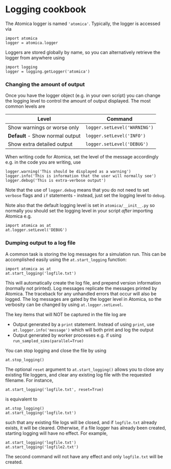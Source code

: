 # Logging cookbook

The Atomica logger is named `'atomica'`. Typically, the logger is accessed via

    import atomica
    logger = atomica.logger
    
Loggers are stored globally by name, so you can alternatively retrieve the logger from anywhere using

	import logging
	logger = logging.getLogger('atomica')

### Changing the amount of output

Once you have the logger object (e.g. in your own script) you can change the logging level to control the amount of output displayed. The most common levels are

Level | Command
--- | ---
Show warnings or worse only | `logger.setLevel('WARNING')`
**Default** - Show normal output | `logger.setLevel('INFO')`
Show extra detailed output | `logger.setLevel('DEBUG')`

When writing code for Atomica, set the level of the message accordingly e.g. in the code you are writing, use

	logger.warning('This should be displayed as a warning')
	logger.info('This is information that the user will normally see')
	logger.debug('This is extra-verbose output')

Note that the use of `logger.debug` means that you do not need to set `verbose` flags and `if` statements - instead, just set the logging level to `debug`.

Note also that the default logging level is set in `atomica/__init__.py` so normally you should set the logging level in your script _after_ importing Atomica e.g.

	import atomica as at
	at.logger.setLevel('DEBUG')

### Dumping output to a log file

A common task is storing the log messages for a simulation run. This can be accomplished easily using the `at.start_logging` function:

    import atomica as at
    at.start_logging('logfile.txt')
   
This will automatically create the log file, and prepend version information (normally not printed). Log messages replicate the messages printed
by Atomica. The traceback for any unhandled errors that occur will also be logged. The log messages are gated by the logger level in Atomica, 
so the verbosity can be changed by using `at.logger.setLevel`.

The key items that will NOT be captured in the file log are

- Output generated by a `print` statement. Instead of using `print`, use
  `at.logger.info('message')` which will both print and log the output
- Output generated by worker processes e.g. if using `run_sampled_sims(parallel=True)`

You can stop logging and close the file by using

    at.stop_logging()
    
The optional `reset` argument to `at.start_logging()` allows you to close any existing file loggers, and clear any existing log file with the requested filename. For instance,

    at.start_logging('logfile.txt', reset=True)
    
is equivalent to 

    at.stop_logging()
    at.start_logging('logfile.txt')
    
such that any existing file logs will be closed, and if `logfile.txt` already exists, it will be cleared. Otherwise, if a file logger has already been created, starting logging will have no effect. For example,

    at.start_logging('logfile.txt')
    at.start_logging('logfile2.txt')
    
The second command will not have any effect and only `logfile.txt` will be created.